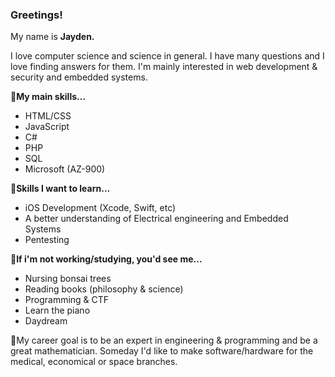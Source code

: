 ### Greetings!


My name is **Jayden.**

I love computer science and science in general. I have many questions and I love finding answers for them.
I'm mainly interested in web development & security and embedded systems.

🧠**My main skills...**
- HTML/CSS
- JavaScript
- C#
- PHP
- SQL
- Microsoft (AZ-900)

🚀**Skills I want to learn...**
- iOS Development (Xcode, Swift, etc)
- A better understanding of Electrical engineering and Embedded Systems
- Pentesting


💭**If i'm not working/studying, you'd see me...**
- Nursing bonsai trees
- Reading books (philosophy & science)
- Programming & CTF
- Learn the piano
- Daydream

🚩My career goal is to be an expert in engineering & programming and be a great mathematician.
Someday I'd like to make software/hardware for the medical, economical or space branches.

